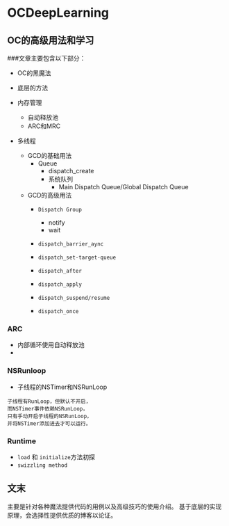 # OCDeepLearning
## OC的高级用法和学习

###文章主要包含以下部分：

* OC的黑魔法
* 底层的方法

* 内存管理
    * 自动释放池
    * ARC和MRC
* 多线程
    * GCD的基础用法 
        * Queue
            * dispatch_create
            * 系统队列
                *  Main Dispatch Queue/Global Dispatch Queue 
    * GCD的高级用法
        *   `Dispatch Group`
            * notify
            * wait
   
        *   `dispatch_barrier_aync`
        *   `dispatch_set-target-queue`
        *   `dispatch_after`
        *   `dispatch_apply`
        *   `dispatch_suspend/resume`
        *   `dispatch_once`


### ARC
* 内部循环使用自动释放池
*

### NSRunloop
* 子线程的NSTimer和NSRunLoop

```
子线程有RunLoop，但默认不开启，
而NSTimer事件依赖NSRunLoop，
只有手动开启子线程的NSRunLoop，
并将NSTimer添加进去才可以运行。
```
### Runtime
* `load` 和 `initialize`方法初探
* `swizzling method`

## 文末
主要是针对各种魔法提供代码的用例以及高级技巧的使用介绍。
基于底层的实现原理，会选择性提供优质的博客以论证。


